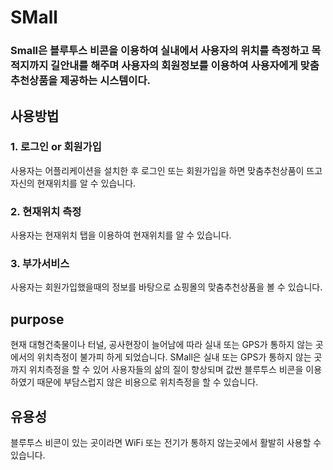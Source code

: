 # SMall
### Small은 블루투스 비콘을 이용하여 실내에서 사용자의 위치를 측정하고 목적지까지 길안내를 해주며 사용자의 회원정보를 이용하여 사용자에게 맞춤추천상품을 제공하는 시스템이다.

## 사용방법
### 1. 로그인 or 회원가입
사용자는 어플리케이션을 설치한 후 로그인 또는 회원가입을 하면 맞춤추천상품이 뜨고 자신의 현재위치를 알 수 있습니다.

### 2. 현재위치 측정
사용자는 현재위치 탭을 이용하여 현재위치를 알 수 있습니다.

### 3. 부가서비스
사용자는 회원가입했을때의 정보를 바탕으로 쇼핑몰의 맞춤추천상품을 볼 수 있습니다.

## purpose 
현재 대형건축물이나 터널, 공사현장이 늘어남에 따라 실내 또는 GPS가 통하지 않는 곳에서의 위치측정이 불가피 하게 되었습니다. SMall은 실내 또는 GPS가 통하지 않는 곳 까지
위치측정을 할 수 있어 사용자들의 삶의 질이 향상되며 값싼 블루투스 비콘을 이용하였기 때문에 부담스럽지 않은 비용으로 위치측정을 할 수 있습니다.

## 유용성
블루투스 비콘이 있는 곳이라면 WiFi 또는 전기가 통하지 않는곳에서 활발히 사용할 수 있습니다.

